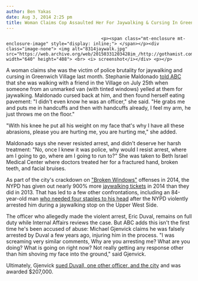 ```yaml
---
author: Ben Yakas
date: Aug 3, 2014 2:25 pm
title: Woman Claims Cop Assaulted Her For Jaywalking & Cursing In Greenwich Village
---
```


	
										<p><span class="mt-enclosure mt-enclosure-image" style="display: inline;"> </span></p><div class="image-none"> <img alt="8314jaywalk.jpg" src="https://web.archive.org/web/20150331203428im_/http://gothamist.com/attachments/byakas/8314jaywalk.jpg" width="640" height="408"> <br> <i> screenshot</i></div> <p></p>

<p>A woman claims she was the victim of police brutality for jaywalking and cursing in Greenwich Village last month. Stephanie Maldonado <a href="https://web.archive.org/web/20150331203428/http://7online.com/news/investigation-woman-claims-police-brutality-against-nypd-officer/229978/">told ABC</a> that she was walking with a friend in the Village on July 25th when someone from an unmarked van (with tinted windows) yelled at them for jaywalking. Maldonado cursed back at him, and then found herself eating pavement: &quot;I didn&apos;t even know he was an officer,&quot; she said. &quot;He grabs me and puts me in handcuffs and then with handcuffs already, I feel my arm, he just throws me on the floor.&quot;</p>

<p>&quot;With his knee he put all his weight on my face that&apos;s why I have all these abrasions, please you are hurting me, you are hurting me,&quot; she added. </p>

<p>Maldonado says she never resisted arrest, and didn&apos;t deserve her harsh treatment: &quot;No, once I knew it was police, why would I resist arrest, where am I going to go, where am I going to run to?&quot; She was taken to Beth Israel Medical Center where doctors treated her for a fractured hand, broken teeth, and facial bruises. </p>

<p>As part of the city&apos;s crackdown on <a href="https://web.archive.org/web/20150331203428/http://www.gothamist.com/tags/brokenwindows">&quot;Broken Windows&quot;</a> offenses in 2014, the NYPD has given out nearly 900% more <a href="https://web.archive.org/web/20150331203428/http://gothamist.com/tags/jaywalking">jaywalking tickets</a> in 2014 than they did in 2013. That has led to a few other confrontations, including an 84-year-old man <a href="https://web.archive.org/web/20150331203428/http://gothamist.com/2014/04/10/elderly_man_violently_arrested_by_n.php">who needed four staples to his head</a> after the NYPD violently arrested him during a jaywalking stop on the Upper West Side.</p>

<p>The officer who allegedly made the violent arrest, Eric Duval, remains on full duty while Internal Affairs reviews the case. But ABC adds this isn&apos;t the first time he&apos;s been accused of abuse: Michael Gjenvick claims he was falsely arrested by Duval a few years ago, injuring him in the process. &quot;I was screaming very similar comments, Why are you arresting me? What are you doing? What is going on right now? Not really getting any response other than him shoving my face into the ground,&quot; said Gjenvick.</p>

<p>Ultimately, Gjenvick <a href="https://web.archive.org/web/20150331203428/http://www.rfcexpress.com/lawsuits/other-civil-rights/new-york-southern-district-court/600045/michael-gjenvick-v-the-city-of-new-york-eric-duval-and-angel-cordero/summary/">sued Duvall, one other officer, and the city</a> and was awarded $207,000.</p>					
										
									
				